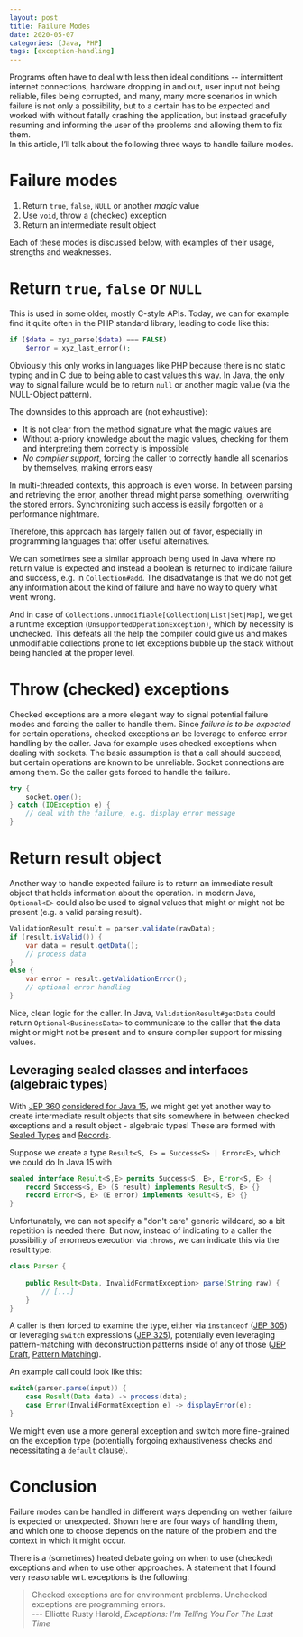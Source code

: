 ```yaml
---
layout: post
title: Failure Modes
date: 2020-05-07
categories: [Java, PHP]
tags: [exception-handling]
---
```

Programs often have to deal with less then ideal conditions -- intermittent internet connections, hardware dropping in 
and out, user input not being reliable, files being corrupted, and many, many more scenarios in which failure is not 
only a possibility, but to a certain has to be expected and worked with without fatally crashing the application,
but instead gracefully resuming and informing the user of the problems and allowing them to fix them.  
In this article, I’ll talk about the following three ways to handle failure modes.

# Failure modes

1. Return `true`, `false`, `NULL` or another *magic* value
2. Use `void`, throw a (checked) exception
3. Return an intermediate result object

Each of these modes is discussed below, with examples of their usage, strengths and weaknesses.

# Return `true`, `false` or `NULL`

This is used in some older, mostly C-style APIs. Today, we can for example find it quite often in the 
PHP standard library, leading to code like this:

~~~PHP
if ($data = xyz_parse($data) === FALSE)
	$error = xyz_last_error();
~~~

Obviously this only works in languages like PHP because there is no static typing and in C due to being able to cast 
values this way. In Java, the only way to signal failure would be to return `null` or another magic value 
(via the NULL-Object pattern).

The downsides to this approach are (not exhaustive):

* It is not clear from the method signature what the magic values are
* Without a-priory knowledge about the magic values, checking for them and interpreting them correctly is impossible
* *No compiler support*, forcing the caller to correctly handle all scenarios by themselves, making errors easy

In multi-threaded contexts, this approach is even worse. In between parsing and retrieving the error, 
another thread might parse something, overwriting the stored errors.
Synchronizing such access is easily forgotten or a performance nightmare.

Therefore, this approach has largely fallen out of favor, especially in programming languages that offer useful alternatives.

We can sometimes see a similar approach being used in Java where no return value is expected and instead a boolean
is returned to indicate failure and success, e.g. in `Collection#add`. The disadvatange is that we do not get any
information about the kind of failure and have no way to query what went wrong. 

And in case of `Collections.unmodifiable[Collection|List|Set|Map]`, we get a runtime exception (`UnsupportedOperationException)`, 
which by necessity is unchecked. This defeats all the help the compiler could give us and makes unmodifiable collections
prone to let exceptions bubble up the stack without being handled at the proper level.

# Throw (checked) exceptions

Checked exceptions are a more elegant way to signal potential failure modes and forcing the caller to handle them. 
Since *failure is to be expected* for certain operations, checked exceptions an be leverage to enforce error handling
by the caller. Java for example uses checked exceptions when dealing with sockets.
The basic assumption is that a call should succeed, but certain operations are known to be unreliable.
Socket connections are among them. So the caller gets forced to handle the failure.

~~~java
try {
	socket.open();
} catch (IOException e) {
	// deal with the failure, e.g. display error message
}
~~~

# Return result object

Another way to handle expected failure is to return an immediate result object that holds information about 
the operation. In modern Java, `Optional<E>` could also be used to signal values that might or might not be present 
(e.g. a valid parsing result).

~~~java
ValidationResult result = parser.validate(rawData);
if (result.isValid()) {
	var data = result.getData();
	// process data
}
else {
	var error = result.getValidationError();
	// optional error handling
}
~~~

Nice, clean logic for the caller. In Java, `ValidationResult#getData` could return `Optional<BusinessData>` to 
communicate to the caller that the data might or might not be present and to ensure compiler support for missing values.

## Leveraging sealed classes and interfaces (algebraic types)

With [JEP 360] [considered for Java 15][RFR-JEP360-Java15],
we might get yet another way to create intermediate result objects that sits somewhere in between checked exceptions
and a result object - algebraic types! These are formed with [Sealed Types] and [Records][JEP 359].

Suppose we create a type `Result<S, E> = Success<S> | Error<E>`, which we could do In Java 15 with

~~~java
sealed interface Result<S,E> permits Success<S, E>, Error<S, E> {
	record Success<S, E> (S result) implements Result<S, E> {}
	record Error<S, E> (E error) implements Result<S, E> {}
}
~~~

Unfortunately, we can not specify a "don't care" generic wildcard, so a bit repetition is needed there. But now, instead of
indicating to a caller the possibility of errorneos execution via `throws`, we can indicate this via the result type:

~~~java
class Parser {
	
	public Result<Data, InvalidFormatException> parse(String raw) {
		// [...]
	}
}
~~~

A caller is then forced to examine the type, either via `instanceof` ([JEP 305]) or leveraging `switch` expressions ([JEP 325]),
potentially even leveraging pattern-matching with deconstruction patterns inside of any of those ([JEP Draft], [Pattern Matching]).

An example call could look like this:

~~~java
switch(parser.parse(input)) {
	case Result(Data data) -> process(data);
	case Error(InvalidFormatException e) -> displayError(e);
}
~~~

We might even use a more general exception and switch more fine-grained on the exception type 
(potentially forgoing exhaustiveness checks and necessitating a `default` clause).


# Conclusion

Failure modes can be handled in different ways depending on wether failure is expected or unexpected. Shown here are
four ways of handling them, and which one to choose depends on the nature of the problem and the context
in which it might occur.

There is a (sometimes) heated debate going on when to use (checked) exceptions and when to use other approaches.
A statement that I found very reasonable wrt. exceptions is the following:

> Checked exceptions are for environment problems. Unchecked exceptions are programming errors.  
> --- Elliotte Rusty Harold, *Exceptions: I'm Telling You For The Last Time*


[Sealed Types]: https://cr.openjdk.java.net/~briangoetz/amber/datum.html
[Pattern Matching]: https://cr.openjdk.java.net/~briangoetz/amber/pattern-match.html
[JEP Draft]: https://openjdk.java.net/jeps/8213076
[JEP 305]: https://openjdk.java.net/jeps/305
[JEP 325]: https://openjdk.java.net/jeps/325
[JEP 359]: https://openjdk.java.net/jeps/359
[JEP 360]: https://openjdk.java.net/jeps/360
[RFR-JEP360-Java15]: https://mail.openjdk.java.net/pipermail/amber-dev/2020-April/005784.html


